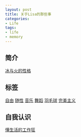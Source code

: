 ```yaml
---
layout: post
title: 关于Lisa的那些事
categories:
- Life
tags:
- life
- memory
---
```


## 简介
[冰与火的性格]()

## 标签
[自由]() [随性]() [音乐]() [舞蹈]() [羽毛球]() [完美主义]()

## 自我认识
[懂生活的工作狂]()